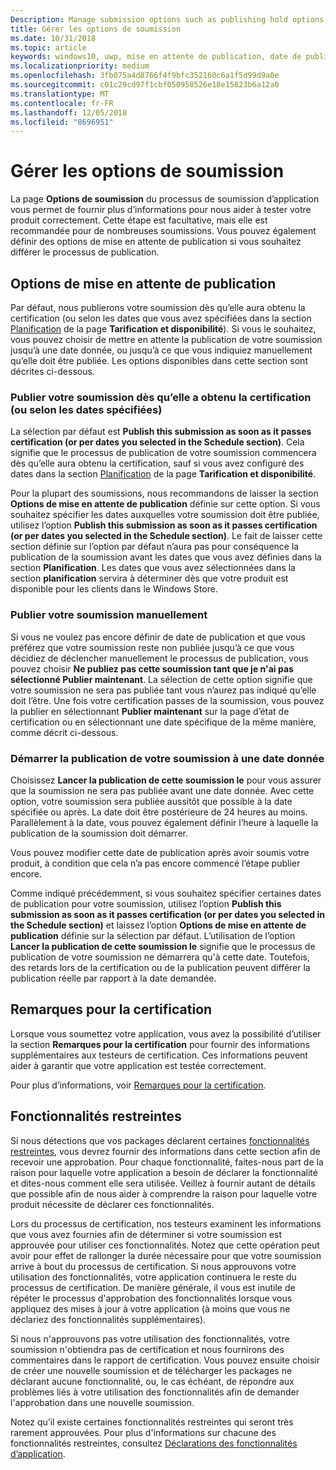 ```yaml
---
Description: Manage submission options such as publishing hold options, notes for certification, and more.
title: Gérer les options de soumission
ms.date: 10/31/2018
ms.topic: article
keywords: windows10, uwp, mise en attente de publication, date de publication, envoi de la soumission à publier, approbation de fonctionnalité restreinte
ms.localizationpriority: medium
ms.openlocfilehash: 3fb075a4d8766f4f9bfc352160c6a1f5d99d9a0e
ms.sourcegitcommit: c01c29cd97f1cbf050950526e18e15823b6a12a0
ms.translationtype: MT
ms.contentlocale: fr-FR
ms.lasthandoff: 12/05/2018
ms.locfileid: "8696951"
---
```

# <a name="manage-submission-options"></a>Gérer les options de soumission

La page **Options de soumission** du processus de soumission d’application vous permet de fournir plus d’informations pour nous aider à tester votre produit correctement. Cette étape est facultative, mais elle est recommandée pour de nombreuses soumissions. Vous pouvez également définir des options de mise en attente de publication si vous souhaitez différer le processus de publication.


## <a name="publishing-hold-options"></a>Options de mise en attente de publication

Par défaut, nous publierons votre soumission dès qu’elle aura obtenu la certification (ou selon les dates que vous avez spécifiées dans la section [Planification](configure-precise-release-scheduling.md) de la page **Tarification et disponibilité**). Si vous le souhaitez, vous pouvez choisir de mettre en attente la publication de votre soumission jusqu’à une date donnée, ou jusqu’à ce que vous indiquiez manuellement qu’elle doit être publiée. Les options disponibles dans cette section sont décrites ci-dessous. 


### <a name="publish-your-submission-as-soon-as-it-passes-certification-or-per-dates-you-specify"></a>Publier votre soumission dès qu’elle a obtenu la certification (ou selon les dates spécifiées)

La sélection par défaut est **Publish this submission as soon as it passes certification (or per dates you selected in the Schedule section)**. Cela signifie que le processus de publication de votre soumission commencera dès qu’elle aura obtenu la certification, sauf si vous avez configuré des dates dans la section [Planification](configure-precise-release-scheduling.md) de la page **Tarification et disponibilité**.   

Pour la plupart des soumissions, nous recommandons de laisser la section **Options de mise en attente de publication** définie sur cette option. Si vous souhaitez spécifier les dates auxquelles votre soumission doit être publiée, utilisez l’option **Publish this submission as soon as it passes certification (or per dates you selected in the Schedule section)**. Le fait de laisser cette section définie sur l’option par défaut n’aura pas pour conséquence la publication de la soumission avant les dates que vous avez définies dans la section **Planification**. Les dates que vous avez sélectionnées dans la section **planification** servira à déterminer dès que votre produit est disponible pour les clients dans le Windows Store.


### <a name="publish-your-submission-manually"></a>Publier votre soumission manuellement

Si vous ne voulez pas encore définir de date de publication et que vous préférez que votre soumission reste non publiée jusqu’à ce que vous décidiez de déclencher manuellement le processus de publication, vous pouvez choisir **Ne publiez pas cette soumission tant que je n'ai pas sélectionné Publier maintenant**. La sélection de cette option signifie que votre soumission ne sera pas publiée tant vous n’aurez pas indiqué qu’elle doit l’être. Une fois votre certification passes de la soumission, vous pouvez la publier en sélectionnant **Publier maintenant** sur la page d’état de certification ou en sélectionnant une date spécifique de la même manière, comme décrit ci-dessous.


### <a name="start-publishing-your-submission-on-a-certain-date"></a>Démarrer la publication de votre soumission à une date donnée

Choisissez **Lancer la publication de cette soumission le** pour vous assurer que la soumission ne sera pas publiée avant une date donnée. Avec cette option, votre soumission sera publiée aussitôt que possible à la date spécifiée ou après. La date doit être postérieure de 24 heures au moins. Parallèlement à la date, vous pouvez également définir l’heure à laquelle la publication de la soumission doit démarrer. 

Vous pouvez modifier cette date de publication après avoir soumis votre produit, à condition que cela n’a pas encore commencé l’étape publier encore. 
 
Comme indiqué précédemment, si vous souhaitez spécifier certaines dates de publication pour votre soumission, utilisez l’option **Publish this submission as soon as it passes certification (or per dates you selected in the Schedule section)** et laissez l’option **Options de mise en attente de publication** définie sur la sélection par défaut. L’utilisation de l’option **Lancer la publication de cette soumission le** signifie que le processus de publication de votre soumission ne démarrera qu'à cette date. Toutefois, des retards lors de la certification ou de la publication peuvent différer la publication réelle par rapport à la date demandée. 


## <a name="notes-for-certification"></a>Remarques pour la certification

Lorsque vous soumettez votre application, vous avez la possibilité d’utiliser la section **Remarques pour la certification** pour fournir des informations supplémentaires aux testeurs de certification. Ces informations peuvent aider à garantir que votre application est testée correctement. 

Pour plus d’informations, voir [Remarques pour la certification](notes-for-certification.md).


## <a name="restricted-capabilities"></a>Fonctionnalités restreintes

Si nous détections que vos packages déclarent certaines [fonctionnalités restreintes](../packaging/app-capability-declarations.md#restricted-capabilities), vous devrez fournir des informations dans cette section afin de recevoir une approbation. Pour chaque fonctionnalité, faites-nous part de la raison pour laquelle votre application a besoin de déclarer la fonctionnalité et dites-nous comment elle sera utilisée. Veillez à fournir autant de détails que possible afin de nous aider à comprendre la raison pour laquelle votre produit nécessite de déclarer ces fonctionnalités. 

Lors du processus de certification, nos testeurs examinent les informations que vous avez fournies afin de déterminer si votre soumission est approuvée pour utiliser ces fonctionnalités. Notez que cette opération peut avoir pour effet de rallonger la durée nécessaire pour que votre soumission arrive à bout du processus de certification. Si nous approuvons votre utilisation des fonctionnalités, votre application continuera le reste du processus de certification. De manière générale, il vous est inutile de répéter le processus d'approbation des fonctionnalités lorsque vous appliquez des mises à jour à votre application (à moins que vous ne déclariez des fonctionnalités supplémentaires). 

Si nous n'approuvons pas votre utilisation des fonctionnalités, votre soumission n'obtiendra pas de certification et nous fournirons des commentaires dans le rapport de certification. Vous pouvez ensuite choisir de créer une nouvelle soumission et de télécharger les packages ne déclarant aucune fonctionnalité, ou, le cas échéant, de répondre aux problèmes liés à votre utilisation des fonctionnalités afin de demander l'approbation dans une nouvelle soumission.

Notez qu’il existe certaines fonctionnalités restreintes qui seront très rarement approuvées. Pour plus d'informations sur chacune des fonctionnalités restreintes, consultez [Déclarations des fonctionnalités d’application](../packaging/app-capability-declarations.md#restricted-capabilities).

